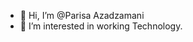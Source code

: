 - 👋 Hi, I’m @Parisa Azadzamani
- 👀 I’m interested in working Technology.



<!---
AZADZAMANI/AZADZAMANI is a ✨ special ✨ repository because its `README.md` (this file) appears on your GitHub profile.
You can click the Preview link to take a look at your changes.
--->
